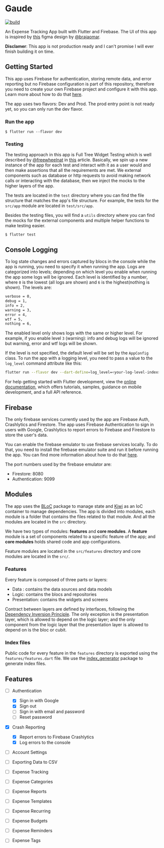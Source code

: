# Gaude

[![build](https://github.com/silverhairs/gaude/actions/workflows/build.yaml/badge.svg?branch=main)](https://github.com/silverhairs/gaude/actions/workflows/build.yaml)

An Expense Tracking App built with Flutter and Firebase. The UI of this app is inspired by [this](https://www.figma.com/community/file/998557875473123405) figma design by [@brajaomar](https://www.figma.com/@brajaomar).

**Disclamer**: This app is not production ready and I can't promise I will ever finish building it on time.

## Getting Started

This app uses Firebase for authentication, storing remote data, and error reporting but no Firebase configuration is part of this repository, therefore you need to create your own Firebase project and configure it with this app. Learn more about how to do that [here](https://firebase.google.com/docs/flutter/setup).

The app uses two flavors: Dev and Prod. The prod entry point is not ready yet, so you can only run the dev flavor.

### Run the app

```shell
$ flutter run --flavor dev
```

### Testing

The testing approach in this app is Full Tree Widget Testing which is well described by [@freewheelnat](https://github.com/freewheelnat) in [this](https://cogitas.net/unleash-full-power-flutter-widget-tests/) article. Basically, we spin up a new instance of the app for each test and interact with it as a user would and then make assertions that all the requirements are met. We external components such as database or http requests to avoid making network calls or interacting with the database, then we inject the mocks to the higher layers of the app.

The tests are located in the `test` directory where you can find the file structure that matches the app's file structure. For example, the tests for the `src/app` module are located in `test/src/app`.

Besides the testing files, you will find a `utils` directory where you can find the mocks for the external components and multiple helper functions to make testing easier.

```shell
$ flutter test
```

## Console Logging

To log state changes and errors captured by blocs in the console while the app is running, you need to specify it when running the app. Logs are categorized into levels; depending on which level you enable when running the app some logs will be ignored. Each level is identified by a number, where `0` is the lowest (all logs are shown) and `6` is the highest(nothing is shown). The levels are:

```txt
verbose = 0,
debug = 1,
info = 2,
warning = 3,
error = 4,
wtf = 5,
nothing = 6,
```

The enabled level only shows logs with the same or higher level. For example, if you enable level `3` (warning): info and debug logs will be ignored but warning, error and wtf logs will be shown.

If the level is not specified, the default level will be set by the `AppConfig` class. To run the app with a logging level, you need to pass a value to the `log_level` command attribute like this:

```sh
flutter run --flavor dev --dart-define=log_level=<your-log-level-index> # for example: --dart-define=log_level=0
```

For help getting started with Flutter development, view the
[online documentation](https://docs.flutter.dev/), which offers tutorials,
samples, guidance on mobile development, and a full API reference.

## Firebase

The only firebase services currently used by the app are Firebase Auth, Crashlytics and Firestore. The app uses Firebase Authentication to sign in users with Google, Crashlytics to report errors to Firebase and Firestore to store the user's data.

You can enable the firebase emulator to use firebase services locally. To do that, you need to install the firebase emulator suite and run it before running the app. You can find more information about how to do that [here](https://firebase.google.com/docs/emulator-suite).

The port numbers used by the firebase emulator are:

- Firestore: 8080
- Authentication: 9099

## Modules

The app uses the [BLoC](https://bloclibrary.dev/#/) package to manage state and [Kiwi](https://pub.dev/packages/kiwi) as an IoC container to manage dependencies. The app is divided into modules, each module is a folder that contains the files related to that module. And all the modules are located in the `src` directory.

We have two types of modules: **features** and **core modules**. A **feature** module is a set of components related to a specific feature of the app; and **core modules** holds shared code and app configurations.

Feature modules are located in the `src/features` directory and core modules are located in the `src/`.

### Features

Every feature is composed of three parts or layers:

- Data : contains the data sources and data models
- Logic: contains the blocs and repositories
- Presentation: contains the widgets and screens

Contract between layers are defined by interfaces, following the [Dependency Inversion Principle](https://en.wikipedia.org/wiki/Dependency_inversion_principle). The only exception is the presentation layer, which is allowed to depend on the logic layer; and the only component from the logic layer that the presentation layer is allowed to depend on is the bloc or cubit.

### Index files

Public code for every feature in the `features` directory is exported using the `features/features.dart` file. We use the [index_generator](https://pub.dev/packages/index_generator) package to generate index files.

## Features

- [ ] Authentication

  - [x] Sign in with Google
  - [x] Sign out
  - [ ] Sign in with email and password
  - [ ] Reset password

- [x] Crash Reporting

  - [x] Report errors to Firebase Crashlytics
  - [x] Log errors to the console

- [ ] Account Settings
- [ ] Exporting Data to CSV
- [ ] Expense Tracking
- [ ] Expense Categories
- [ ] Expense Reports
- [ ] Expense Templates
- [ ] Expense Recurring
- [ ] Expense Budgets
- [ ] Expense Reminders
- [ ] Expense Tags
